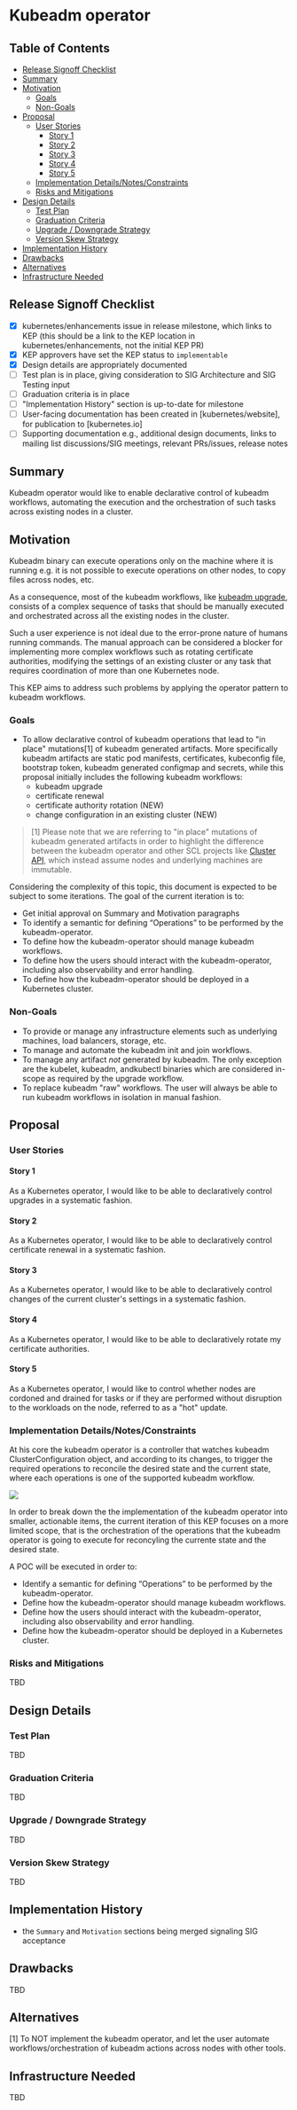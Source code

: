 # Kubeadm operator

## Table of Contents

<!-- toc -->
- [Release Signoff Checklist](#release-signoff-checklist)
- [Summary](#summary)
- [Motivation](#motivation)
  - [Goals](#goals)
  - [Non-Goals](#non-goals)
- [Proposal](#proposal)
  - [User Stories](#user-stories)
    - [Story 1](#story-1)
    - [Story 2](#story-2)
    - [Story 3](#story-3)
    - [Story 4](#story-4)
    - [Story 5](#story-5)
  - [Implementation Details/Notes/Constraints](#implementation-detailsnotesconstraints)
  - [Risks and Mitigations](#risks-and-mitigations)
- [Design Details](#design-details)
  - [Test Plan](#test-plan)
  - [Graduation Criteria](#graduation-criteria)
  - [Upgrade / Downgrade Strategy](#upgrade--downgrade-strategy)
  - [Version Skew Strategy](#version-skew-strategy)
- [Implementation History](#implementation-history)
- [Drawbacks](#drawbacks)
- [Alternatives](#alternatives)
- [Infrastructure Needed](#infrastructure-needed)
<!-- /toc -->

## Release Signoff Checklist

- [x] kubernetes/enhancements issue in release milestone, which links to KEP (this should be a link to the KEP location
      in kubernetes/enhancements, not the initial KEP PR)
- [x] KEP approvers have set the KEP status to `implementable`
- [x] Design details are appropriately documented
- [ ] Test plan is in place, giving consideration to SIG Architecture and SIG Testing input
- [ ] Graduation criteria is in place
- [ ] "Implementation History" section is up-to-date for milestone
- [ ] User-facing documentation has been created in [kubernetes/website], for publication to [kubernetes.io]
- [ ] Supporting documentation e.g., additional design documents, links to mailing list discussions/SIG meetings,
      relevant PRs/issues, release notes

## Summary

Kubeadm operator would like to enable declarative control of kubeadm workflows, automating the execution and the
orchestration of such tasks across existing nodes in a cluster.

## Motivation

Kubeadm binary can execute operations only on the machine where it is running e.g. it is not possible to execute
operations on other nodes, to copy files across nodes, etc.

As a consequence, most of the kubeadm workflows, like [kubeadm upgrade](https://kubernetes.io/docs/reference/setup-tools/kubeadm/kubeadm-upgrade/),
consists of a complex sequence of tasks that should be manually executed and orchestrated across all the existing nodes
in the cluster.

Such a user experience is not ideal due to the error-prone nature of humans running commands. The manual approach
can be considered a blocker for implementing more complex workflows such as rotating certificate authorities,
modifying the settings of an existing cluster or any task that requires coordination of more than one Kubernetes node.

This KEP aims to address such problems by applying the operator pattern to kubeadm workflows.

### Goals

- To allow declarative control of kubeadm operations that lead to "in place" mutations[1] of kubeadm generated
  artifacts. More specifically kubeadm artifacts are static pod manifests, certificates, kubeconfig file,
  bootstrap token, kubeadm generated configmap and secrets, while this proposal initially includes the following
  kubeadm workflows:
  - kubeadm upgrade
  - certificate renewal
  - certificate authority rotation (NEW)
  - change configuration in an existing cluster (NEW)

> [1] Please note that we are referring to "in place" mutations of kubeadm generated artifacts in order to highlight
> the difference between the kubeadm operator and other SCL projects like [Cluster API](https://cluster-api.sigs.k8s.io/),
> which instead assume nodes and underlying machines are immutable.

Considering the complexity of this topic, this document is expected to be subject to some iterations.
The goal of the current iteration is to:

- Get initial approval on Summary and Motivation paragraphs
- To identify a semantic for defining “Operations” to be performed by the kubeadm-operator.
- To define how the kubeadm-operator should manage kubeadm workflows.
- To define how the users should interact with the kubeadm-operator, including also observability and error handling.
- To define how the kubeadm-operator should be deployed in a Kubernetes cluster.

### Non-Goals

- To provide or manage any infrastructure elements such as underlying machines, load balancers, storage, etc.
- To manage and automate the kubeadm init and join workflows.
- To manage any artifact *not* generated by kubeadm. The only exception are the kubelet, kubeadm, andkubectl
  binaries which are considered in-scope as required by the upgrade workflow.
- To replace kubeadm "raw" workflows. The user will always be able to run kubeadm workflows in isolation in
  manual fashion.

## Proposal

### User Stories

#### Story 1

As a Kubernetes operator, I would like to be able to declaratively control upgrades in a systematic fashion.

#### Story 2

As a Kubernetes operator, I would like to be able to declaratively control certificate renewal in a systematic fashion.

#### Story 3

As a Kubernetes operator, I would like to be able to declaratively control changes of the current cluster's settings
in a systematic fashion.

#### Story 4

As a Kubernetes operator, I would like to be able to declaratively rotate my certificate authorities.

#### Story 5
As a Kubernetes operator, I would like to control whether nodes are cordoned and drained for tasks or if they are
performed without disruption to the workloads on the node, referred to as a "hot" update.

### Implementation Details/Notes/Constraints

At his core the kubeadm operator is a controller that watches kubeadm ClusterConfiguration object, and according
to its changes, to trigger the required operations to reconcile the desired state and the current state, where
each operations is one of the supported kubeadm workflow.

![](20190916-kubeadm-operator.png)

In order to break down the the implementation of the kubeadm operator into smaller, actionable items, the current
iteration of this KEP focuses on a more limited scope, that is the orchestration of the operations that
the kubeadm operator is going to execute for reconcyling the currente state and the desired state.

A POC will be executed in order to:

- Identify a semantic for defining “Operations” to be performed by the kubeadm-operator.
- Define how the kubeadm-operator should manage kubeadm workflows.
- Define how the users should interact with the kubeadm-operator, including also observability and error handling.
- Define how the kubeadm-operator should be deployed in a Kubernetes cluster.

### Risks and Mitigations

TBD

## Design Details

### Test Plan

TBD

### Graduation Criteria

TBD

### Upgrade / Downgrade Strategy

TBD

### Version Skew Strategy

TBD

## Implementation History

- the `Summary` and `Motivation` sections being merged signaling SIG acceptance

## Drawbacks

TBD

## Alternatives

[1] To NOT implement the kubeadm operator, and let the user automate workflows/orchestration of kubeadm
actions across nodes with other tools.

## Infrastructure Needed

TBD
